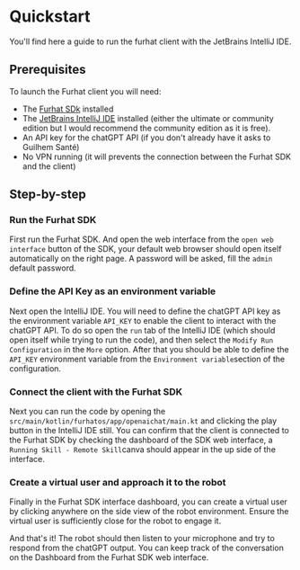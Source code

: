 # Quickstart
You'll find here a guide to run the furhat client with the JetBrains IntelliJ IDE.

## Prerequisites
To launch the Furhat client you will need:
- The [Furhat SDk](https://docs.furhat.io/getting_started/#installation) installed
- The [JetBrains IntelliJ IDE](https://www.jetbrains.com/idea/download/) installed (either the ultimate or community edition but I would recommend the community edition as it is free).
- An API key for the chatGPT API (if you don't already have it asks to Guilhem Santé)
- No VPN running (it will prevents the connection between the Furhat SDK and the client)

## Step-by-step

### Run the Furhat SDK
First run the Furhat SDK. And open the web interface from the `open web interface` button of the SDK, your default web browser should open itself automatically on the right page. A password will be asked, fill the `admin` default password.

### Define the API Key as an environment variable
Next open the IntelliJ IDE. You will need to define the chatGPT API key as the environment variable `API_KEY` to enable the client to interact with the chatGPT API. To do so open the `run` tab of the IntelliJ IDE (which should open itself while trying to run the code), and then select the `Modify Run Configuration` in the `More` option. After that you should be able to define the `API_KEY` environment variable from the `Environment variable`section of the configuration.

### Connect the client with the Furhat SDK
Next you can run the code by opening the `src/main/kotlin/furhatos/app/openaichat/main.kt` and clicking the play button in the IntelliJ IDE still. You can confirm that the client is connected to the Furhat SDK by checking the dashboard of the SDK web interface, a `Running Skill - Remote Skill`canva should appear in the up side of the interface.

### Create a virtual user and approach it to the robot
Finally in the Furhat SDK interface dashboard, you can create a virtual user by clicking anywhere on the side view of the robot environment. Ensure the virtual user is sufficiently close for the robot to engage it.

And that's it! The robot should then listen to your microphone and try to respond from the chatGPT output. You can keep track of the conversation on the Dashboard from the Furhat SDK web interface.


